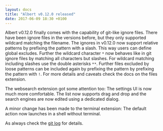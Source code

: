 ```yaml
---
layout: docs
title: "Albert v0.12.0 released"
date: 2017-06-09 18:30 +0100
---
```


Albert v0.12.0 finally comes with the capability of git-like ignore files. There have been ignore files in the versions before, but they only supported wildcard matching the filename. The ignores in v0.12.0 now support relative patterns by prefixing the pattern with a slash. This way users can define global excludes. Further the wildcard character `*` now behaves like in git ignore files by matching all characters but slashes. For wildcard matching including slashes use the double asterisks `**`. Further files excluded by loose patterns can be included again by prefixing the pattern by prefixing the pattern with `!`. For more details and caveats check the docs on the files extension.

The websearch extension got some attention too: The settings UI is now much more comfortable. The list now supports drag and drop and the search engines are now edited using a dedicated dialog.

A minor change has been made to the terminal extension: The default action now launches in a shell without terminal.

As always check the [git log](https://github.com/albertlauncher/albert/commits/v0.12.0) for details.
